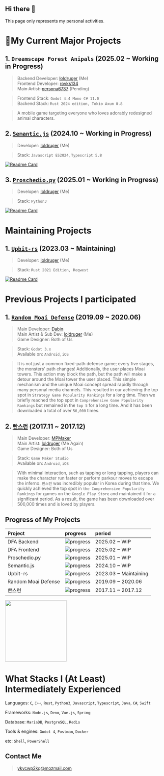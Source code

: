 ## Hi there 👋
This page only represents my personal activities. 

# 🔭My Current Major Projects
## 1. `Dreamscape Forest Anipals` (2025.02 ~ Working in Progress)
> Backend Developer: [loldruger](https://github.com/loldruger) (Me)</br>
> Frontend Developer: [rovks134](https://github.com/rovks134)</br>
> ~~Main Artist: [persona6737](https://github.com/Kim-Tae-yeon)~~ (Pending)

> Frontend Stack: `Godot 4.4 Mono C# 11.0`</br>
> Backend Stack: `Rust 2024 edition, Tokio Axum 0.8`

> A mobile game targeting everyone who loves adorably redesigned animal characters. 

## 2. [`Semantic.js`](https://github.com/loldruger/semantic.js) (2024.10 ~ Working in Progress) 
> Developer: [loldruger](https://github.com/loldruger) (Me)

> Stack: `Javascript ES2024`, `Typescript 5.8`

[![Readme Card](https://github-readme-stats.vercel.app/api/pin/?username=loldruger&repo=semantic.js)](https://github.com/loldruger/semantic.js)

## 3. [`Proschedio.py`](https://github.com/loldruger/proschedio) (2025.01 ~ Working in Progress)
> Developer: [loldruger](https://github.com/loldruger) (Me)

> Stack: `Python3`

[![Readme Card](https://github-readme-stats.vercel.app/api/pin/?username=loldruger&repo=proschedio)](https://github.com/loldruger/proschedio)

# Maintaining Projects
## 1. [`Upbit-rs`](https://github.com/loldruger/upbit-rs) (2023.03 ~ Maintaining)
> Developer: [loldruger](https://github.com/loldruger) (Me)

> Stack: `Rust 2021 Edition, Reqwest`

[![Readme Card](https://github-readme-stats.vercel.app/api/pin/?username=loldruger&repo=upbit-rs)](https://github.com/loldruger/upbit-rs)

# Previous Projects I participated
## 1. [`Random Moai Defense`](https://play.google.com/store/apps/details?id=com.davin.moai) (2019.09 ~ 2020.06)
> Main Developer: [Dabin](https://github.com/MyNameIsDabin)</br>
> Main Artist & Sub Dev: [loldruger](https://github.com/loldruger) (Me)</br>
> Game Designer: Both of Us

> Stack: `Godot 3.x`</br>
> Available on: `Android`, `iOS`

> It is not just a common fixed-path defense game; every five stages, the monsters' path changes! Additionally, the user places Moai towers. This action may block the path, but the path will make a detour around the Moai tower the user placed. This simple mechanism and the unique Moai concept spread rapidly through many personal media channels. This resulted in our achieving the top spot in `Strategy Game Popularity Rankings` for a long time. Then we briefly reached the top spot in `Comprehensive Game Popularity Rankings` but remained in the `top 5` for a long time. And it has been downloaded a total of over `50,000` times.

## 2. [`빤스런`](https://play.google.com/store/apps/details?id=com.mpmaker.onepark) (2017.11 ~ 2017.12)
> Main Developer: [MPMaker](https://play.google.com/store/apps/dev?id=7302400084345857961)</br>
> Main Artist: [loldruger](https://github.com/loldruger) (Me Again)</br>
> Game Designer: Both of Us

> Stack: `Game Maker Studio`</br>
> Available on: `Android`, `iOS`

> With minimal interaction, such as tapping or long tapping, players can make the character run faster or perform parkour moves to escape the inferno. `빤스런` was incredibly popular in Korea during that time. We quickly achieved the top spot in `the Comprehensive Popularity Rankings` for games on the `Google Play Store` and maintained it for a significant period. As a result, the game has been downloaded over 500,000 times and is loved by players.

## Progress of My Projects

|Project|progress| period |
|:--|:--|:-- |
|DFA Backend| ![progress](https://progress-bar.xyz/0/)| 2025.02 ~ WIP
|DFA Frontend| ![progress](https://progress-bar.xyz/20/)| 2025.02 ~ WIP
|Proschedio.py | ![progress](https://progress-bar.xyz/10/) | 2025.01 ~ WIP
|Semantic.js| ![progress](https://progress-bar.xyz/33/)| 2024.10 ~ WIP
|Upbit-rs|![progress](https://progress-bar.xyz/100)| 2023.03 ~ Maintaining
|Random Moai Defense | ![progress](https://progress-bar.xyz/100/) | 2019.09 ~ 2020.06
|빤스런 | ![progress](https://progress-bar.xyz/100/) | 2017.11 ~ 2017.12
<!--
<a href="https://github.com/loldruger/github-readme-stats">
  <img height=200 align="center" src="https://github-readme-stats.vercel.app/api?username=loldruger" />
</a>
-->
<a href="https://github.com/anuraghazra/convoychat">
  <img height=200 align="center" src="https://github-readme-stats.vercel.app/api/top-langs?username=loldruger&layout=compact&langs_count=8&card_width=320" />
</a>

# What Stacks I (At Least) Intermediately Experienced 
Languages: `C`, `C++`, `Rust`, `Python3`, `Javascript`, `Typescript`, `Java`, `C#`, `Swift`

Frameworks: `Node.js`, `Deno`, `Vue.js`, `Spring`

Database: `MariaDB`, `PostgreSQL`, `Redis`

Tools & engines: `Godot 4`, `Postman`, `Docker`

etc: `Shell`, `PowerShell`

## Contact Me
> ykvcwp2kq@mozmail.com

<!--
**loldruger/loldruger** is a ✨ _special_ ✨ repository because its `README.md` (this file) appears on your GitHub profile.

Here are some ideas to get you started:

- 🔭 I’m currently working on ...
- 🌱 I’m currently learning ...
- 👯 I’m looking to collaborate on ...
- 🤔 I’m looking for help with ...
- 💬 Ask me about ...
- 📫 How to reach me: ...
- 😄 Pronouns: ...
- ⚡ Fun fact: ...
-->
